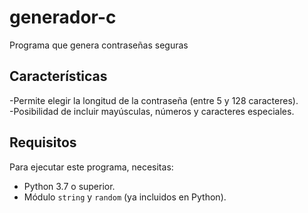 # generador-c
Programa que genera contraseñas seguras

## Características
-Permite elegir la longitud de la contraseña (entre 5 y 128 caracteres).  
-Posibilidad de incluir mayúsculas, números y caracteres especiales.  

## Requisitos
Para ejecutar este programa, necesitas:
- Python 3.7 o superior.
- Módulo `string` y `random` (ya incluidos en Python).

